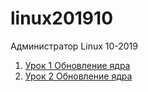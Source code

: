 # linux201910
Администратор Linux 10-2019
001. [Урок 1 Обновление ядра](https://github.com/RomaK79/OTUS/tree/master/Linux102019/lesson1)
001. [Урок 2 Обновление ядра](https://github.com/RomaK79/OTUS/tree/master/Linux102019/lesson1)

